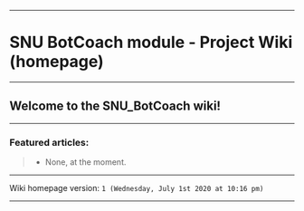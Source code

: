 
***

# SNU BotCoach module - Project Wiki (homepage)

***

## Welcome to the SNU_BotCoach wiki!

***

### Featured articles:

> * None, at the moment.

***

Wiki homepage version: `1 (Wednesday, July 1st 2020 at 10:16 pm)`

***
